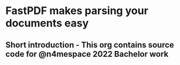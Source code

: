 # FastPDF makes parsing your documents easy


## Short introduction - This org contains source code for @n4mespace 2022 Bachelor work


